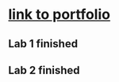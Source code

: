 # [link to portfolio](https://github.com/samlinck/2imd-webtech3-portfolio)

## Lab 1 finished

## Lab 2 finished